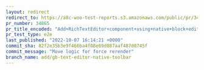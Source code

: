 ```yaml
---
layout: redirect
redirect_to: https://a8c-woo-test-reports.s3.amazonaws.com/public/pr/34865/e2e/index.html
pr_number: 34865
pr_title_encoded: "Add+RichTextEditor+component+using+native+block+editor+toolbar"
pr_test_type: e2e
last_published: "2022-10-07 16:14:21 +0000"
commit_sha: 82f2e35b3e9f466ba4f08e69d087aaf487d0745f
commit_message: "Move logic for force rerender"
branch_name: add/gb-text-editor-native-toolbar
---
```

